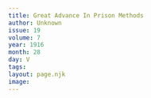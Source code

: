 ```yaml
---
title: Great Advance In Prison Methods
author: Unknown
issue: 19
volume: 7
year: 1916
month: 28
day: V
tags:
layout: page.njk
image:
---
```


